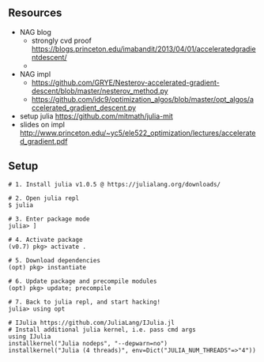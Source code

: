 






## Resources

+ NAG blog
    + strongly cvd proof https://blogs.princeton.edu/imabandit/2013/04/01/acceleratedgradientdescent/
    + 
+ NAG impl 
    + https://github.com/GRYE/Nesterov-accelerated-gradient-descent/blob/master/nesterov_method.py
    + https://github.com/idc9/optimization_algos/blob/master/opt_algos/accelerated_gradient_descent.py
+ setup julia https://github.com/mitmath/julia-mit
+ slides on impl http://www.princeton.edu/~yc5/ele522_optimization/lectures/accelerated_gradient.pdf

## Setup

```
# 1. Install julia v1.0.5 @ https://julialang.org/downloads/

# 2. Open julia repl
$ julia

# 3. Enter package mode
julia> ]

# 4. Activate package 
(v0.7) pkg> activate .

# 5. Download dependencies
(opt) pkg> instantiate

# 6. Update package and precompile modules
(opt) pkg> update; precompile

# 7. Back to julia repl, and start hacking!
julia> using opt
```

```
# IJulia https://github.com/JuliaLang/IJulia.jl
# Install additional julia kernel, i.e. pass cmd args
using IJulia
installkernel("Julia nodeps", "--depwarn=no")
installkernel("Julia (4 threads)", env=Dict("JULIA_NUM_THREADS"=>"4"))
```